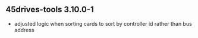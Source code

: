## 45drives-tools 3.10.0-1

* adjusted logic when sorting cards to sort by controller id rather than bus address